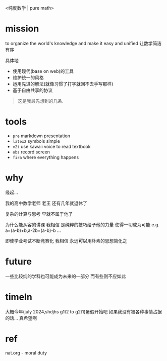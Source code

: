<纯度数学 | pure math>

# mission
to organize the world's knowledge
and make it easy and unified
让数学简洁有序

具体地
- 使用现代(base on web)的工具
- 维护统一的风格
- 运用先进的解法(就像习惯了打字就回不去手写那样)
- 基于自由共享的协议
> 这是我最先想到的几条.

# tools
- `pre` markdown presentation
- `latex2` symbols simple
- `v2t` use kawaii voice to read textbook
- `obs` record screen
- `fira` where everything happens

# why
缘起...

我的高中数学老师
老王
还有几年就退休了

复杂的计算与思考
早就不属于他了

为什么能从容的讲课
我相信
是纯粹的技巧给予他的力量
使得一切成为可能
e.g.
a=(a-b)+b,a-2b=(a-b)-b
...

即使学业考试不断竞赛化
我相信
永远**可以**用朴素的思想简化之

# future
一些比较纯的学科也可能成为未来的一部分
而有些则不应如此

# timeln
大概今年(july 2024,shdjhs g1t2 to g2t1)暑假开始吧
如果我没有被各种事情占据的话...
真希望啊

# ref 
nat.org - moral duty
